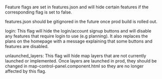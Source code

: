 Feature flags are set in features.json and will hide certain features if the corresponding flag is set to false. 

features.json should be gitignored in the future once prod build is rolled out.  

login: This flag will hide the login/account signup buttons and will disable any features that require login to use (e.g planning). It also replaces the plans on the homepage with a message explaining that some buttons and features are disabled.  

unlaunched_layers: This flag will hide map layers that are not currently launched or implemented. Once layers are launched in prod, they should be changed in map-control-panel.component.html so they are no longer affected by this flag.
